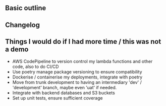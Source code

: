 ## Basic outline

## Changelog

## Things I would do if I had more time / this was not a demo
 - AWS CodePipeline to version control my lambda functions and other code, also to do CI/CD
 - Use poetry manage package versioning to ensure compatibility
 - Dockerise / containerise my deployments, integrate with poetry
 - Move from trunk development to having an intermediary 'dev' / 'development' branch, maybe even 'uat' if needed.
 - Integrate with backend databases and S3 buckets
 - Set up unit tests, ensure sufficient coverage